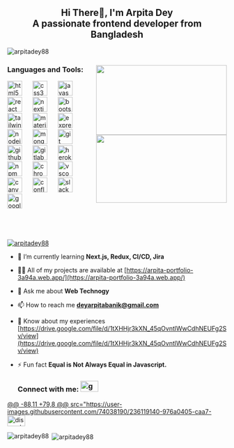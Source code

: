 <h2 align="center">Hi There👋, I'm Arpita Dey<br>A passionate frontend developer from Bangladesh</h2>
<p align="left"> <img src="https://komarev.com/ghpvc/?username=arpitadey88&label=Profile%20views&color=0e75b6&style=flat" alt="arpitadey88" /> </p>

###
<img align="right" height="160"  width= "300"
src="https://user-images.githubusercontent.com/74038190/236119140-976a0405-caa7-470c-9356-14d43402ea0a.gif"  />
<img align="right" height="156"  width= "300"
src="https://i.ibb.co/FxpR52g/output-onlinegiftools-2.gif"  />

###
<h3 align="left">Languages and Tools:</h3>
<div align="left">
<img src="https://cdn.jsdelivr.net/gh/devicons/devicon/icons/html5/html5-original.svg" height="34" alt="html5 logo"  />
  
  <img width="16" />
  <img src="https://cdn.jsdelivr.net/gh/devicons/devicon/icons/css3/css3-original.svg" height="34" alt="css3 logo"  />

  <img width="16" />
  <img src="https://cdn.jsdelivr.net/gh/devicons/devicon/icons/javascript/javascript-original.svg" height="34" alt="javascript logo"  />

  <img width="16" />
  <img src="https://cdn.jsdelivr.net/gh/devicons/devicon/icons/react/react-original.svg" height="34" alt="react logo"  />
  
  <img width="16" />
  <img src="https://cdn.jsdelivr.net/gh/devicons/devicon/icons/nextjs/nextjs-original.svg" height="34" alt="nextjs logo"  />
  
  <img width="16" />
  <img src="https://cdn.jsdelivr.net/gh/devicons/devicon/icons/bootstrap/bootstrap-original.svg" height="34" alt="bootstrap logo"  />
  
  <img width="16" />
  <img src="https://cdn.jsdelivr.net/gh/devicons/devicon/icons/tailwindcss/tailwindcss-original-wordmark.svg" height="34" alt="tailwindcss logo"  />
  
  <img width="16" />
  <img src="https://cdn.jsdelivr.net/gh/devicons/devicon/icons/materialui/materialui-original.svg" height="34" alt="materialui logo"  />
  
  <img width="16" />
  <img src="https://cdn.jsdelivr.net/gh/devicons/devicon/icons/express/express-original.svg" height="34" alt="express logo"  />
  
  <img width="16" />
  <img src="https://cdn.jsdelivr.net/gh/devicons/devicon/icons/nodejs/nodejs-original.svg" height="34" alt="nodejs logo"  />
  
  <img width="16" />
  <img src="https://cdn.jsdelivr.net/gh/devicons/devicon/icons/mongodb/mongodb-original.svg" height="34" alt="mongodb logo"  />
  
  <img width="16" />
  <img src="https://cdn.jsdelivr.net/gh/devicons/devicon/icons/git/git-original.svg" height="34" alt="git logo"  />
  
  <img width="16" />
  <img src="https://cdn.jsdelivr.net/gh/devicons/devicon/icons/github/github-original.svg" height="34" alt="github logo"  />
  
  <img width="16" />
  <img src="https://cdn.jsdelivr.net/gh/devicons/devicon/icons/gitlab/gitlab-original.svg" height="34" alt="gitlab logo"  />
  
  <img width="16" />
  <img src="https://cdn.jsdelivr.net/gh/devicons/devicon/icons/heroku/heroku-original.svg" height="34" alt="heroku logo"  />
 
  <img width="16" />
  <img src="https://cdn.jsdelivr.net/gh/devicons/devicon/icons/npm/npm-original-wordmark.svg" height="34" alt="npm logo"  />
  
  <img width="16" />
  <img src="https://cdn.jsdelivr.net/gh/devicons/devicon/icons/chrome/chrome-original.svg" height="34" alt="chrome logo"  />
  
  <img width="16" />
  <img src="https://cdn.jsdelivr.net/gh/devicons/devicon/icons/vscode/vscode-original.svg" height="34" alt="vscode logo"  />
  
  <img width="16" />
  <img src="https://cdn.jsdelivr.net/gh/devicons/devicon/icons/canva/canva-original.svg" height="34" alt="canva logo"  />
  
  <img width="16" />
  <img src="https://cdn.jsdelivr.net/gh/devicons/devicon/icons/confluence/confluence-original.svg" height="34" alt="confluence logo"  />
  
  <img width="16" />
  <img src="https://cdn.jsdelivr.net/gh/devicons/devicon/icons/slack/slack-original.svg" height="34" alt="slack logo"  />
  
  <img width="16" />
  <img src="https://cdn.jsdelivr.net/gh/devicons/devicon/icons/googlecloud/googlecloud-original.svg" height="34" alt="googlecloud logo"  />

</div>
<br/>

  ###
  <br/>
  <p align="left"> <a href="https://github.com/ryo-ma/github-profile-trophy"><img src="https://github-profile-trophy.vercel.app/?username=arpitadey88" alt="arpitadey88" /></a> </p>

- 🌱 I’m currently learning **Next.js, Redux, CI/CD, Jira**

- 👨‍💻 All of my projects are available at [https://arpita-portfolio-3a94a.web.app/](https://arpita-portfolio-3a94a.web.app/)

- 💬 Ask me about **Web Technogy**

- 📫 How to reach me **deyarpitabanik@gmail.com**

- 📄 Know about my experiences [https://drive.google.com/file/d/1tXHHjr3kXN_45qOvntlWwCdhNEUFg2Sv/view](https://drive.google.com/file/d/1tXHHjr3kXN_45qOvntlWwCdhNEUFg2Sv/view)

- ⚡ Fun fact **Equal is Not Always Equal in Javascript.**

  <h3 align="left">Connect with me:
      <a href="deyarpitabanik@gmail.com" target="_blank">
    <img src="https://raw.githubusercontent.com/maurodesouza/profile-readme-generator/master/src/assets/icons/social/gmail/default.svg" width="41" height="25" alt="gmail logo"  />
@@ -88,11 +79,8 @@ src="https://user-images.githubusercontent.com/74038190/236119140-976a0405-caa7-
  <a href="https://discord.com/#3778" target="_blank">
    <img src="https://raw.githubusercontent.com/maurodesouza/profile-readme-generator/master/src/assets/icons/social/discord/default.svg" width="41" height="25" alt="discord logo"  />
  </a>

  </h3>

<p><img align="left" src="https://github-readme-stats.vercel.app/api/top-langs?username=arpitadey88&show_icons=true&locale=en&layout=compact" alt="arpitadey88" /></p>

<p>&nbsp;<img align="center" src="https://github-readme-stats.vercel.app/api?username=arpitadey88&show_icons=true&locale=en" alt="arpitadey88" /></p>
  
